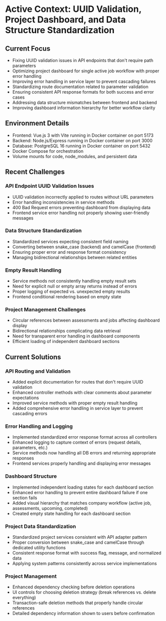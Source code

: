 # Active Context: UUID Validation, Project Dashboard, and Data Structure Standardization

## Current Focus
- Fixing UUID validation issues in API endpoints that don't require path parameters
- Optimizing project dashboard for single active job workflow with proper error handling
- Improving error handling in service layer to prevent cascading failures
- Standardizing route documentation related to parameter validation
- Ensuring consistent API response formats for both success and error cases
- Addressing data structure mismatches between frontend and backend
- Improving dashboard information hierarchy for better workflow clarity

## Environment Details
- Frontend: Vue.js 3 with Vite running in Docker container on port 5173
- Backend: Node.js/Express running in Docker container on port 3000
- Database: PostgreSQL 16 running in Docker container on port 5432
- Docker Compose for orchestration
- Volume mounts for code, node_modules, and persistent data

## Recent Challenges

### API Endpoint UUID Validation Issues
- UUID validation incorrectly applied to routes without URL parameters
- Error handling inconsistencies in service methods
- 400 Bad Request errors preventing dashboard from displaying data
- Frontend service error handling not properly showing user-friendly messages

### Data Structure Standardization
- Standardized services expecting consistent field naming
- Converting between snake_case (backend) and camelCase (frontend)
- Ensuring proper error and response format consistency
- Managing bidirectional relationships between related entities

### Empty Result Handling
- Service methods not consistently handling empty result sets
- Need for explicit null or empty array returns instead of errors
- Proper logging of expected vs. unexpected empty results
- Frontend conditional rendering based on empty state

### Project Management Challenges
- Circular references between assessments and jobs affecting dashboard display
- Bidirectional relationships complicating data retrieval
- Need for transparent error handling in dashboard components
- Efficient loading of independent dashboard sections

## Current Solutions

### API Routing and Validation
- Added explicit documentation for routes that don't require UUID validation
- Enhanced controller methods with clear comments about parameter expectations
- Improved service methods with proper empty result handling
- Added comprehensive error handling in service layer to prevent cascading errors

### Error Handling and Logging
- Implemented standardized error response format across all controllers
- Enhanced logging to capture context of errors (request details, parameters, etc.)
- Service methods now handling all DB errors and returning appropriate responses
- Frontend services properly handling and displaying error messages

### Dashboard Structure
- Implemented independent loading states for each dashboard section
- Enhanced error handling to prevent entire dashboard failure if one section fails
- Added visual hierarchy that matches company workflow (active job, assessments, upcoming, completed)
- Created empty state handling for each dashboard section

### Project Data Standardization
- Standardized project services consistent with API adapter pattern
- Proper conversion between snake_case and camelCase through dedicated utility functions
- Consistent response format with success flag, message, and normalized data
- Applying system patterns consistently across service implementations

### Project Management
- Enhanced dependency checking before deletion operations
- UI controls for choosing deletion strategy (break references vs. delete everything)
- Transaction-safe deletion methods that properly handle circular references
- Detailed dependency information shown to users before confirmation
